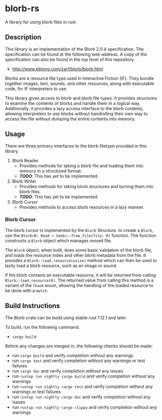 # blorb-rs
A library for using blorb files in rust

## Description
This library is an implementation of the Blorb 2.0.4 specification. The specification can be found
at the following web address. A copy of the specification can also be found in the top level of
this repository.
* http://www.eblong.com/zarf/blorb/blorb.html

Blorbs are a resource file type used in Interactive Fiction (IF). They bundle together images,
text, sounds, and other resources, along with executable code, for IF interpreters to use.

This library gives access to blorb and blorb file types. It provides structures to examine the
contents of blorbs and handle them in a logical way. Additionally, it provides a lazy access
interface to the blorb contents, allowing interpreters to use blorbs without handrolling their
own way to access the file without dumping the entire contents into memory.

## Usage

There are three primary interfaces to the blorb filetype provided in this library.

1. Blorb Reader
    * Provides methods for taking a blorb file and loading them into memory in a structured format.
    * ***TODO***: This has yet to be implemented.
2. Blorb Writer
    * Provides methods for taking blorb structures and turning them into blorb files.
    * ***TODO***: This has yet to be implemented.
3. Blorb Cursor
    * Provides methods to access blorb resources in a lazy manner.

### Blorb Cursor
The blorb cursor is implemented by the `Blorb` Structure. to create a `Blorb`, use the
`Blorb<R: Read + Seek>::from_file(file: R)` function. The function constructs a `Blorb` object
which manages moved file.

The `Blorb` object, when built, does some basic validation of the blorb file, and loads the
resource index and other blorb metadata from the file. It provides a `Blorb::load_resource(usize)`
method which can then be used to lazily load a blorb resource, such as an image or sound.

If the blorb contains an executable resource, it will be returned from calling
`Blorb::load_resource(0)`. The returned value from calling this method is a variant of the `Chunk`
enum, allowing the handling of the loaded resource to be done with a `match`.

## Build Instructions
The Blorb crate can be build using stable rust 1.12.1 and later.

To build, run the following command:
* `cargo build`

Before any changes are merged in, the following checks should be made:
* run `cargo build` and verify completion without any warnings
* run `cargo test` and verify completion without any warnings or test failures
* run `cargo doc` and verify completion without any issues
* run `rustup run nightly cargo build` and verify completion without any warnings
* run `rustup run nightly cargo test` and verify completion without any warnings or test failures
* run `rustup run nightly cargo doc` and verify completion without any issues
* run `rustup run nightly cargo clippy` and verify completion without any warnings
